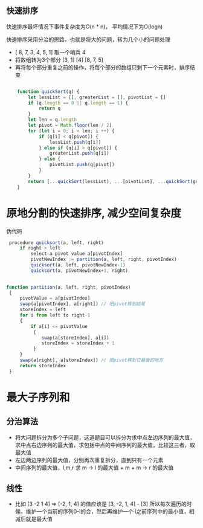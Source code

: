 
## 快速排序

快速排序最坏情况下事件复杂度为O(n * n)， 平均情况下为O(logn)

快速排序采用分治的思路，也就是将大的问题，转为几个小的问题处理

- [ 8, 7, 3, 4, 5, 1] 取一个哨兵 4 
- 将数组转为3个部分  [3, 1] [4] [8, 7, 5]
- 再将每个部分重复之前的操作，将每个部分的数组只剩下一个元素时，排序结束

```javascript

    function quickSort(q) {
        let lessList = [], greaterList = [], pivotList = []
        if (q.length == 0 || q.length == 1) {
            return q
        }
        let len = q.length
        let pivot = Math.floor(len / 2) 
        for (let i = 0; i < len; i ++) {
            if (q[i] < q[pivot]) {
                lessList.push(q[i])
            } else if (q[i] > q[pivot]) {
                greaterList.push(q[i])
            } else {
                pivotList.push(q[pivot])
            }
        }
        return [...quickSort(lessList), ...[pivotList], ...quickSort(greaterList)]
    }
```

# 原地分割的快速排序, 减少空间复杂度

伪代码

```javascript
 procedure quicksort(a, left, right)
     if right > left
         select a pivot value a[pivotIndex]
         pivotNewIndex := partition(a, left, right, pivotIndex)
         quicksort(a, left, pivotNewIndex-1)
         quicksort(a, pivotNewIndex+1, right)
 

function partition(a, left, right, pivotIndex)
 {
     pivotValue = a[pivotIndex]
     swap(a[pivotIndex], a[right]) // 把pivot移到結尾
     storeIndex = left
     for i from left to right-1
     {
         if a[i] <= pivotValue
          {
             swap(a[storeIndex], a[i])
             storeIndex = storeIndex + 1
          }
     }
     swap(a[right], a[storeIndex]) // 把pivot移到它最後的地方
     return storeIndex
 }

```

# 最大子序列和

## 分治算法
- 将大问题拆分为多个子问题，这道题目可以拆分为求中点左边序列的最大值，求中点右边序列的最大值，求包括中点的中间序列的最大值，比较这三者，取最大值
- 左边两边序列的最大值，分别再次重复拆分，直到只有一个元素
- 中间序列的最大值，l,m,r  求 m -> l  的最大值  + m + m -> r 的最大值

## 线性
-  比如  [3 -2 1 4]  => [-2, 1, 4] 的值应该是 [3, -2, 1, 4] - [3]
   所以每次遍历的时候，维护一个当前的序列0-i的合，然后再维护一个 i之前序列中的最小值，相减后就是最大值

